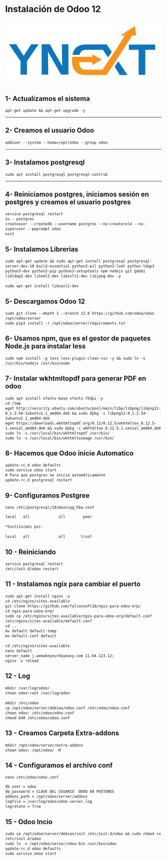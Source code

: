 # Instalación de Odoo 12

![Alt text](https://github.com/falconsoft3d/instalar-odoo-10/blob/master/img/logo-ynext.png?raw=true "Ynext")

## 1- Actualizamos el sistema

```linux
apt-get update && apt-get upgrade -y
```


---------------------
## 2- Creamos el usuario Odoo

```linux
adduser --system --home=/opt/odoo --group odoo
```


---------------------
## 3- Instalamos postgresql

```linux
sudo apt install postgresql postgresql-contrib
```


---------------------
## 4- Reiniciamos postgres, iniciamos sesión en postgres y creamos el usuario postgres

```linux
service postgresql restart
su - postgres
createuser --createdb --username postgres --no-createrole --no-superuser --pwprompt odoo
exit
```

## 5- Instalamos Librerias

```linux
sudo apt-get update && sudo apt-get install postgresql postgresql-server-dev-10 build-essential python3-pil python3-lxml python-ldap3 python3-dev python3-pip python3-setuptools npm nodejs git gdebi libldap2-dev libxml2-dev libxslt1-dev libjpeg-dev -y

sudo apt-get install libsasl2-dev
```

## 5- Descargamos Odoo 12

```linux
sudo git clone --depth 1 --branch 12.0 https://github.com/odoo/odoo /opt/odoo/server
sudo pip3 install -r /opt/odoo/server/requirements.txt
```

## 6- Usamos npm, que es el gestor de paquetes Node.js para instalar less

```linux
sudo npm install -g less less-plugin-clean-css -y && sudo ln -s /usr/bin/nodejs /usr/bin/node
```

## 7- Instalar wkhtmltopdf para generar PDF en odoo

```linux
sudo apt install xfonts-base xfonts-75dpi -y
cd /tmp
wget http://security.ubuntu.com/ubuntu/pool/main/libp/libpng/libpng12-0_1.2.54-1ubuntu1.1_amd64.deb && sudo dpkg -i libpng12-0_1.2.54-1ubuntu1.1_amd64.deb
wget https://downloads.wkhtmltopdf.org/0.12/0.12.5/wkhtmltox_0.12.5-1.xenial_amd64.deb && sudo dpkg -i wkhtmltox_0.12.5-1.xenial_amd64.deb
sudo ln -s /usr/local/bin/wkhtmltopdf /usr/bin/
sudo ln -s /usr/local/bin/wkhtmltoimage /usr/bin/
```

## 8- Hacemos que Odoo inicie Automatico

```linux
update-rc.d odoo defaults
sudo service odoo start
# Para que postgres se inicie automáticamente
update-rc.d postgresql restart
```

## 9- Configuramos Postgree

```linux
nano /etc/postgresql/10/main/pg_hba.conf
```
```linux
local   all             all        peer

*Sustituimos por:

local   all             all       trust
```

## 10 - Reiniciando
```linux
service postgresql restart
/etc/init.d/odoo restart
```

## 11 - Instalamos ngix para cambiar el puerto
```linux
sudo apt-get install nginx -y
cd /etc/nginx/sites-available
git clone https://github.com/falconsoft3d/ngix-para-odoo-erp/
cd ngix-para-odoo-erp/
sudo cp /etc/nginx/sites-available/ngix-para-odoo-erp/default.conf /etc/nginx/sites-available/default.conf
cd ..
mv default default-temp
mv default.conf default

cd /etc/nginx/sites-available
nano default
server_name j.wemakeyourdayeasy.com 11.64.123.12;
nginx -s reload
```

## 12 - Log
```linux
mkdir /var/log/odoo/
chown odoo:root /var/log/odoo

mkdir /etc/odoo
cp /opt/odoo/server/debian/odoo.conf /etc/odoo/odoo.conf
chown odoo: /etc/odoo/odoo.conf
chmod 640 /etc/odoo/odoo.conf
```

## 13 - Creamos Carpeta Extra-addons
```linux
mkdir /opt/odoo/server/extra-addons
chown odoo: /opt/odoo/ -R
```

## 14 - Configuramos el archivo conf
```linux
nano /etc/odoo/odoo.conf
```
```linux
db_user = odoo
db_password = CLAVE DEL USUARIO  ODOO EN POSTGRES
addons_path = /opt/odoo/server/addons
logfile = /var/log/odoo/odoo-server.log
logrotate = True
```

## 15 - Odoo Incio
```linux
sudo cp /opt/odoo/server/debian/init /etc/init.d/odoo && sudo chmod +x /etc/init.d/odoo
sudo ln -s /opt/odoo/server/odoo-bin /usr/bin/odoo
update-rc.d odoo defaults
sudo service odoo start
```










